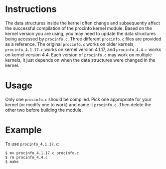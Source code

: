 # Instructions

The data structures inside the kernel often change and subsequently affect the successful compilation of the procinfo kernel module.  Based on the kernel version you are using, you may need to update the data structures being accessed by `procinfo.c`.  Three different `procinfo.c` files are provided as a reference.  The original `procinfo.c` works on older kernels, `procinfo_4.1.17.c` works on kernel version 4.1.17, and `procinfo_4.4.c` works on kernel version 4.4.  Each version of `procinfo.c` may work on multiple kernels, it just depends on when the data structures were changed in the kernel.

# Usage

Only one `procinfo.c` should be compiled.  Pick one appropriate for your kernel (or modify one to work) and name it `procinfo.c`.  Then delete the other two before building the module.

# Example

To use `procinfo_4.1.17.c`:
```
$ mv procinfo_4.1.17.c procinfo.c
$ rm procinfo_4.4.c
$ make
```
